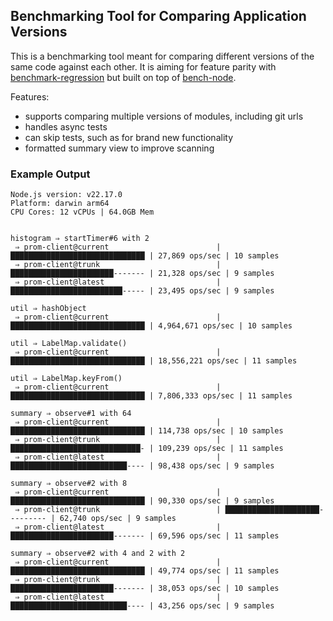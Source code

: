## Benchmarking Tool for Comparing Application Versions

This is a benchmarking tool meant for comparing different versions of the same
code against each other. It is aiming for feature parity with 
[benchmark-regression](https://github.com/nowells/benchmark-regression)
but built on top of [bench-node](https://github.com/RafaelGSS/bench-node).

Features:

- supports comparing multiple versions of modules, including git urls
- handles async tests
- can skip tests, such as for brand new functionality 
- formatted summary view to improve scanning

### Example Output

```
Node.js version: v22.17.0
Platform: darwin arm64
CPU Cores: 12 vCPUs | 64.0GB Mem


histogram ⇒ startTimer#6 with 2
 ⇒ prom-client@current                        | ██████████████████████████████ | 27,869 ops/sec | 10 samples
 ⇒ prom-client@trunk                          | ███████████████████████------- | 21,328 ops/sec | 9 samples
 ⇒ prom-client@latest                         | █████████████████████████----- | 23,495 ops/sec | 9 samples

util ⇒ hashObject
 ⇒ prom-client@current                        | ██████████████████████████████ | 4,964,671 ops/sec | 10 samples

util ⇒ LabelMap.validate()
 ⇒ prom-client@current                        | ██████████████████████████████ | 18,556,221 ops/sec | 11 samples

util ⇒ LabelMap.keyFrom()
 ⇒ prom-client@current                        | ██████████████████████████████ | 7,806,333 ops/sec | 11 samples

summary ⇒ observe#1 with 64
 ⇒ prom-client@current                        | ██████████████████████████████ | 114,738 ops/sec | 10 samples
 ⇒ prom-client@trunk                          | █████████████████████████████- | 109,239 ops/sec | 11 samples
 ⇒ prom-client@latest                         | ██████████████████████████---- | 98,438 ops/sec | 9 samples

summary ⇒ observe#2 with 8
 ⇒ prom-client@current                        | ██████████████████████████████ | 90,330 ops/sec | 9 samples
 ⇒ prom-client@trunk                          | █████████████████████--------- | 62,740 ops/sec | 9 samples
 ⇒ prom-client@latest                         | ███████████████████████------- | 69,596 ops/sec | 11 samples

summary ⇒ observe#2 with 4 and 2 with 2
 ⇒ prom-client@current                        | ██████████████████████████████ | 49,774 ops/sec | 11 samples
 ⇒ prom-client@trunk                          | ███████████████████████------- | 38,053 ops/sec | 10 samples
 ⇒ prom-client@latest                         | ██████████████████████████---- | 43,256 ops/sec | 9 samples

```

